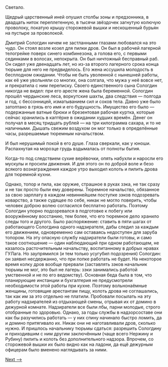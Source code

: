 Светало.

Щедрый царственный иней опушил столбы зоны и предзонника, в двадцать ниток переплетенную, в тысячи звёздочек загнутую колючую проволоку, покатую крышу сторожевой вышки и нескошенный бурьян на пустыре за проволокой.

Дмитрий Сологдин ничем не застланными глазами любовался на это чудо. Он стоял возле козел для пилки дров. Он был в рабочей лагерной телогрейке поверх синего комбинезона, а голова его, с первыми сединками в волосах, непокрыта. Он был ничтожный бесправный раб. Он сидел уже двенадцать лет, но из-за второго лагерного срока конца тюрьме для него не предвиделось. Его жена иссушила молодость в бесплодном ожидании. Чтобы не быть уволенной с нынешней работы, как её уже увольняли со многих, она солгала, что мужа у неё вовсе нет, и прекратила с ним переписку. Своего единственного сына Сологдин никогда не видел: при его аресте жена была беременной. Сологдин прошёл чердынские леса, воркутские шахты, два следствия — полгода и год, с бессонницей, изматыванием сил и соков тела. Давно уже было затоптано в грязь его имя и его будущность. Имущество его было — подержанные ватные брюки и брезентовая рабочая куртка, которые сейчас хранились в каптёрке в ожидании худших времён. Денег он получал в месяц тридцать рублей — на три килограмма сахара, и то не наличными. Дышать свежим воздухом он мог только в определённые часы, разрешаемые тюремным начальством.

И был нерушимый покой в его душе. Глаза сверкали, как у юноши. Распахнутая на морозце грудь вздымалась от полноты бытия.

Когда-то под следствием сухие верёвочки, опять набухли и наросли его мускулы и просили движения. И для этого он по доброй воле и безо всякого вознаграждения каждое утро выходил колоть и пилить дрова для тюремной кухни.

Однако, топор и пила, как оружие, страшное в руках зэка, не так сразу и не так просто были ему доверены. Тюремное начальство, обязанное за свою зарплату в каждом невиннейшем поступке зэков подозревать коварство, а также судящее по себе, никак не могло поверить, чтобы человек доброю волею согласился бесплатно работать. Поэтому Сологдин упорно подозревался в подготовке к побегу или вооружённому восстанию, тем более, что его тюремное дело хранило следы того и другого. Было распоряжение: ставить в пяти шагах от работающего Сологдина одного надзирателя, дабы следил за каждым его движением, одновременно сам оставаясь недоступен для заруба топором. На эту опасную службу надзиратели были готовы, и само такое соотношение — один наблюдающий при одном работающем, не казалось расточительным начальству, воспитанному в добрых нравах ГУЛага. Но заупрямился (и тем только усугубил подозрения) Сологдин: он заявил несдержанно, что при попке работать не будет. На некоторое время колку дров вообще прервали (заставлять зэков начальник тюрьмы не мог, это был не лагерь: зэки занимались работой умственной и не по его ведомству). Основная беда была в том, что планирующие инстанции и бухгалтерия не предусмотрели необходимости этой работы при кухне. Поэтому вольнонаёмные женщины, готовящие арестантам пищу, колоть дрова не соглашались, так как им за это отдельно не платили. Пробовали посылать на эту работу надзирателей из отдыхающей смены, отрывая их от домино в дежурной комнате. Надзиратели все были лбы, парни молодые, строго отобранные по здоровью. Однако, за годы службы в надзорсоставе они как бы разучились работать — у них спину начинало быстро ломить, да и домино притягивало их. Никак они не наготавливали дров, сколько нужно. И пришлось начальнику тюрьмы сдаться: разрешить Сологдину и приходившим с ним другим заключённым (чаще всего Нержину и Рубину) пилить и колоть без дополнительного надзора. Впрочем, со сторожевой вышки их было видно как на ладони, да ещё дежурным офицерам было вменено наглядывать за ними.

[Next -->](https://github.com/AdamSkywalker/literature/blob/master/citations/ru/%D0%A1%D0%BE%D0%BB%D0%B6%D0%B5%D0%BD%D0%B8%D1%86%D1%8B%D0%BD/%D0%92%20%D0%BA%D1%80%D1%83%D0%B3%D0%B5%20%D0%BF%D0%B5%D1%80%D0%B2%D0%BE%D0%BC/11.md)